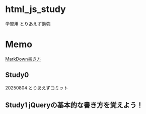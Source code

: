 # html_js_study
学習用 とりあえず勉強

# Memo
[MarkDown書き方](https://qiita.com/oreo/items/82183bfbaac69971917f)

## Study0
20250804 とりあえずコミット

## Study1 jQueryの基本的な書き方を覚えよう！
